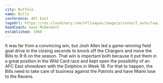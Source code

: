 ```yaml
---
city: Buffalo
name: Bills
conference: AFC East
logoUrl: https://res.cloudinary.com/nflleague/image/private/f_auto/league/giphcy6ie9mxbnldntsf
headCoach: Sean McDermott
established: 1960
---
```


It was far from a convincing win, but Josh Allen led a game-winning field goal drive in the closing seconds to knock off the Chargers and move the Bills to 9-6 on the season. That win is important both because it put them in a great position in the Wild Card race and kept open the possibility of an AFC East showdown with the Dolphins in Week 18. For that to happen, the Bills need to take care of business against the Patriots and have Miami lose to the Ravens.

